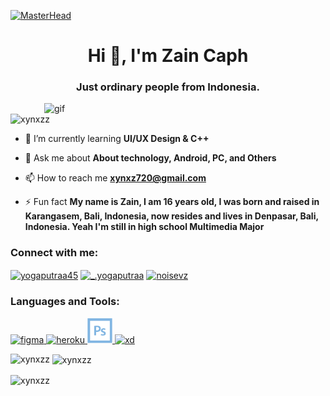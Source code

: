 [![MasterHead](https://user-images.githubusercontent.com/98217943/155867170-a151519a-d685-44ea-a0dd-baaa4ab5b084.gif)](https://zaincaph.my.id)
<h1 align="center">Hi 👋, I'm Zain Caph</h1>
<h3 align="center">Just ordinary people from Indonesia.</h3>
<img align="right" alt="gif" width="450" src="https://i.pinimg.com/originals/b9/e4/96/b9e4960c1476c78043d499d975f86cdb.gif"

<p align="left"> <img src="https://komarev.com/ghpvc/?username=xynxzz&label=Profile%20views&color=0e75b6&style=flat" alt="xynxzz" /> </p>

- 🌱 I’m currently learning **UI/UX Design & C++**

- 💬 Ask me about **About technology, Android, PC, and Others**

- 📫 How to reach me **xynxz720@gmail.com**

- ⚡ Fun fact **My name is Zain, I am 16 years old, I was born and raised in Karangasem, Bali, Indonesia, now resides and lives in Denpasar, Bali, Indonesia. Yeah I'm still in high school Multimedia Major**

<h3 align="left">Connect with me:</h3>
<p align="left">
<a href="https://fb.com/yogaputraa45" target="blank"><img align="center" src="https://raw.githubusercontent.com/rahuldkjain/github-profile-readme-generator/master/src/images/icons/Social/facebook.svg" alt="yogaputraa45" height="30" width="40" /></a>
<a href="https://instagram.com/@_.yogaputraa" target="blank"><img align="center" src="https://raw.githubusercontent.com/rahuldkjain/github-profile-readme-generator/master/src/images/icons/Social/instagram.svg" alt="_.yogaputraa" height="30" width="40" /></a>
<a href="https://www.youtube.com/c/noisevz" target="blank"><img align="center" src="https://raw.githubusercontent.com/rahuldkjain/github-profile-readme-generator/master/src/images/icons/Social/youtube.svg" alt="noisevz" height="30" width="40" /></a>
</p>

<h3 align="left">Languages and Tools:</h3>
<p align="left"> <a href="https://www.figma.com/" target="_blank" rel="noreferrer"> <img src="https://www.vectorlogo.zone/logos/figma/figma-icon.svg" alt="figma" width="40" height="40"/> </a> <a href="https://heroku.com" target="_blank" rel="noreferrer"> <img src="https://www.vectorlogo.zone/logos/heroku/heroku-icon.svg" alt="heroku" width="40" height="40"/> </a> <a href="https://www.photoshop.com/en" target="_blank" rel="noreferrer"> <img src="https://raw.githubusercontent.com/devicons/devicon/master/icons/photoshop/photoshop-line.svg" alt="photoshop" width="40" height="40"/> </a> <a href="https://www.adobe.com/products/xd.html" target="_blank" rel="noreferrer"> <img src="https://cdn.worldvectorlogo.com/logos/adobe-xd.svg" alt="xd" width="40" height="40"/> </a> </p>

<p><img align="left" src="https://github-readme-stats.vercel.app/api/top-langs?username=xynxzz&show_icons=true&locale=en&layout=compact" alt="xynxzz" /></p>

<p>&nbsp;<img align="center" src="https://github-readme-stats.vercel.app/api?username=xynxzz&show_icons=true&locale=en" alt="xynxzz" /></p>

<p><img align="center" src="https://github-readme-streak-stats.herokuapp.com/?user=xynxzz&" alt="xynxzz" /></p>
